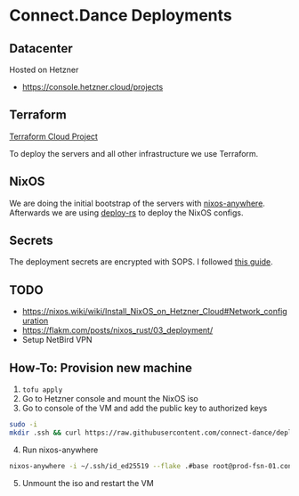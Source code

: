 # Connect.Dance Deployments

## Datacenter

Hosted on Hetzner
- https://console.hetzner.cloud/projects

## Terraform

[Terraform Cloud Project](https://app.terraform.io/app/Connect-Dance/workspaces/deployment)

To deploy the servers and all other infrastructure we use Terraform.

## NixOS

We are doing the initial bootstrap of the servers with [nixos-anywhere](https://github.com/numtide/nixos-anywhere).
Afterwards we are using [deploy-rs](https://github.com/serokell/deploy-rs) to deploy the NixOS configs.

## Secrets

The deployment secrets are encrypted with SOPS.
I followed [this guide](https://devops.datenkollektiv.de/using-sops-with-age-and-git-like-a-pro.html).

## TODO

- https://nixos.wiki/wiki/Install_NixOS_on_Hetzner_Cloud#Network_configuration
- https://flakm.com/posts/nixos_rust/03_deployment/
- Setup NetBird VPN

## How-To: Provision new machine

1. `tofu apply`
2. Go to Hetzner console and mount the NixOS iso
3. Go to console of the VM and add the public key to authorized keys

```sh
sudo -i
mkdir .ssh && curl https://raw.githubusercontent.com/connect-dance/deployment/main/keys/marvin_theia.pub > .ssh/authorized_keys
```

4. Run nixos-anywhere

``` sh
nixos-anywhere -i ~/.ssh/id_ed25519 --flake .#base root@prod-fsn-01.connect.dance
```

5. Unmount the iso and restart the VM

